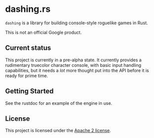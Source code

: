 # dashing.rs

`dashing` is a library for building console-style roguelike games in Rust.

This is not an official Google product.

## Current status

This project is currently in a pre-alpha state. It currently provides a rudimentary truecolor
character console, with basic input handling capabilities, but it needs a *lot* more thought put
into the API before it is ready for prime time.

## Getting Started

See the rustdoc for an example of the engine in use.

## License

This project is licensed under the [Apache 2 license](LICENSE).
